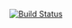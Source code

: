 [![Build Status](https://travis-ci.org/cidrblock/modelsettings.svg?branch=master)](https://travis-ci.org/cidrblock/modelsettings)
